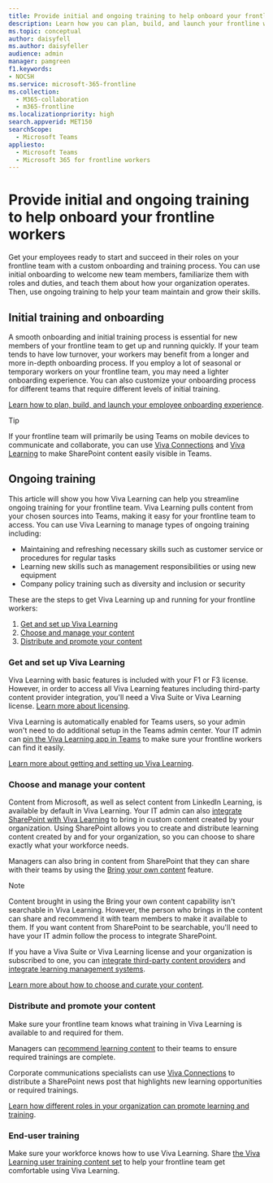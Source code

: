 ```yaml
---
title: Provide initial and ongoing training to help onboard your frontline workers
description: Learn how you can plan, build, and launch your frontline worker onboarding experience.
ms.topic: conceptual
author: daisyfell
ms.author: daisyfeller
audience: admin
manager: pamgreen
f1.keywords:
- NOCSH
ms.service: microsoft-365-frontline
ms.collection: 
  - M365-collaboration
  - m365-frontline
ms.localizationpriority: high
search.appverid: MET150
searchScope:
  - Microsoft Teams
appliesto: 
  - Microsoft Teams
  - Microsoft 365 for frontline workers
---
```


# Provide initial and ongoing training to help onboard your frontline workers

Get your employees ready to start and succeed in their roles on your frontline team with a custom onboarding and training process. You can use initial onboarding to welcome new team members, familiarize them with roles and duties, and teach them about how your organization operates. Then, use ongoing training to help your team maintain and grow their skills.

## Initial training and onboarding

A smooth onboarding and initial training process is essential for new members of your frontline team to get up and running quickly. If your team tends to have low turnover, your workers may benefit from a longer and more in-depth onboarding process. If you employ a lot of seasonal or temporary workers on your frontline team, you may need a lighter onboarding experience. You can also customize your onboarding process for different teams that require different levels of initial training.

[Learn how to plan, build, and launch your employee onboarding experience](/sharepoint/onboard-employees).

> [!TIP]
> If your frontline team will primarily be using Teams on mobile devices to communicate and collaborate, you can use [Viva Connections](/viva/connections/viva-connections-overview) and [Viva Learning](/viva/learning/overview-viva-learning) to make SharePoint content easily visible in Teams.

## Ongoing training

This article will show you how Viva Learning can help you streamline ongoing training for your frontline team. Viva Learning pulls content from your chosen sources into Teams, making it easy for your frontline team to access. You can use Viva Learning to manage types of ongoing training including:

- Maintaining and refreshing necessary skills such as customer service or procedures for regular tasks
- Learning new skills such as management responsibilities or using new equipment
- Company policy training such as diversity and inclusion or security

These are the steps to get Viva Learning up and running for your frontline workers:

1. [Get and set up Viva Learning](#get-and-set-up-viva-learning)
2. [Choose and manage your content](#choose-and-manage-your-content)
3. [Distribute and promote your content](#distribute-and-promote-your-content)

### Get and set up Viva Learning

Viva Learning with basic features is included with your F1 or F3 license. However, in order to access all Viva Learning features including third-party content provider integration, you'll need a Viva Suite or Viva Learning license. [Learn more about licensing](https://www.microsoft.com/microsoft-viva/learning?activetab=pivot:overviewtab&rtc=1#office-SKUChooser-wdv2jeb).

Viva Learning is automatically enabled for Teams users, so your admin won't need to do additional setup in the Teams admin center. Your IT admin can [pin the Viva Learning app in Teams](/microsoftteams/teams-app-setup-policies#pin-apps) to make sure your frontline workers can find it easily.

[Learn more about getting and setting up Viva Learning](/viva/learning/set-up-viva-learning).

### Choose and manage your content

Content from Microsoft, as well as select content from LinkedIn Learning, is available by default in Viva Learning. Your IT admin can also [integrate SharePoint with Viva Learning](/viva/learning/configure-sharepoint-content-source) to bring in custom content created by your organization. Using SharePoint allows you to create and distribute learning content created by and for your organization, so you can choose to share exactly what your workforce needs.

Managers can also bring in content from SharePoint that they can share with their teams by using the [Bring your own content](https://support.microsoft.com/office/bring-your-own-content-to-viva-learning-692bfe1a-0e8d-467c-b5a7-4e17c132ae93) feature.

> [!NOTE]
> Content brought in using the Bring your own content capability isn't searchable in Viva Learning. However, the person who brings in the content can share and recommend it with team members to make it available to them. If you want content from SharePoint to be searchable, you'll need to have your IT admin follow the process to integrate SharePoint.

If you have a Viva Suite or Viva Learning license and your organization is subscribed to one, you can [integrate third-party content providers](/viva/learning/configure-other-content-sources) and [integrate learning management systems](/viva/learning/configure-lms).

[Learn more about how to choose and curate your content](/viva/solutions/incorporate-learning#step-3-choose-and-curate-your-learning-content).

### Distribute and promote your content

Make sure your frontline team knows what training in Viva Learning is available to and required for them.

Managers can [recommend learning content](https://support.microsoft.com/office/recommend-and-manage-content-in-viva-learning-77f9dcbf-41a8-4b19-b4d1-b99c406f37b8) to their teams to ensure required trainings are complete.

Corporate communications specialists can use [Viva Connections](/viva/connections/viva-connections-overview) to distribute a SharePoint news post that highlights new learning opportunities or required trainings.

[Learn how different roles in your organization can promote learning and training](/viva/solutions/incorporate-learning#step-4-distribute-and-promote-learning-content).

### End-user training

Make sure your workforce knows how to use Viva Learning. Share [the Viva Learning user training content set](https://support.microsoft.com/office/viva-learning-01bfed12-c327-41e0-a68f-7fa527dcc98a) to help your frontline team get comfortable using Viva Learning.
